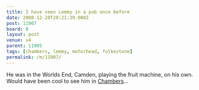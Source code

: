 ```yaml
---
title: I have seen Lemmy in a pub once before
date: 2008-12-28T20:21:39.000Z
post: 11907
board: 8
layout: post
venue: v4
parent: 11905
tags: [chambers, lemmy, motorhead, folkestone]
permalink: /m/11907/
---
```

He was in the Worlds End, Camden, playing the fruit machine, on his own. Would have been cool to see him in <a href="/wiki/chambers">Chambers</a>...
